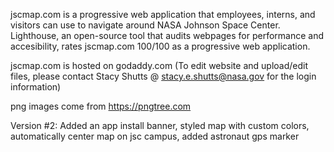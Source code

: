 jscmap.com is a progressive web application that employees, interns, and visitors can use to navigate around NASA Johnson Space Center. 
Lighthouse, an open-source tool that audits webpages for performance and accesibility, rates jscmap.com 100/100 as a progressive web application.

jscmap.com is hosted on godaddy.com (To edit website and upload/edit files, please contact Stacy Shutts @ stacy.e.shutts@nasa.gov for the login information)

png images come from https://pngtree.com


Version #2: Added an app install banner, styled map with custom colors, automatically center map on jsc campus, added astronaut gps marker


